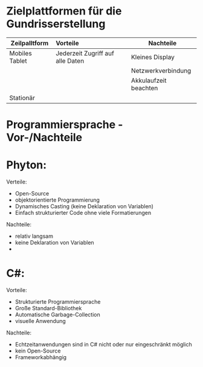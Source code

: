 # Zielplattformen für die Gundrisserstellung 


| Zeilpalltform  | Vorteile                         | Nachteile             |
| -------------- | :--------------------------------| ----------------------|
| Mobiles Tablet | Jederzeit Zugriff auf alle Daten | Kleines Display       |
|                |                                  | Netzwerkverbindung    |
|                |                                  | Akkulaufzeit beachten |
| Stationär      |                                  |                       |

# Programmiersprache - Vor-/Nachteile

# Phyton:

Verteile:
- Open-Source
- objektorientierte Programmierung  
- Dynamisches Casting (keine Deklaration von Variablen)
- Einfach strukturierter Code ohne viele Formatierungen

Nachteile:
- relativ langsam
- keine Deklaration von Variablen
- 

# C#:

Vorteile:
- Strukturierte Programmiersprache
- Große Standard-Bibliothek
- Automatische Garbage-Collection
- visuelle Anwendung


Nachteile:
- Echtzeitanwendungen sind in C# nicht oder nur eingeschränkt möglich
- kein Open-Source
- Frameworkabhängig

